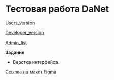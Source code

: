 # Тестовая работа DaNet
[Users_version](https://crashmet.github.io/DeNet/src/users_version.html)

[Developer_version](https://crashmet.github.io/DeNet/src/dev_version.html)

[Admin_list](https://crashmet.github.io/DeNet/src/admin_list.html)

**Задание**
- Верстка интерфейса. 

[Ссылка на макет Figma](https://www.figma.com/file/XLLgFylraBvgvGYHkADRRh/TZ---BuGtracker?node-id=0%3A1&t=6V41mGfAFvU2lDHI-0)
